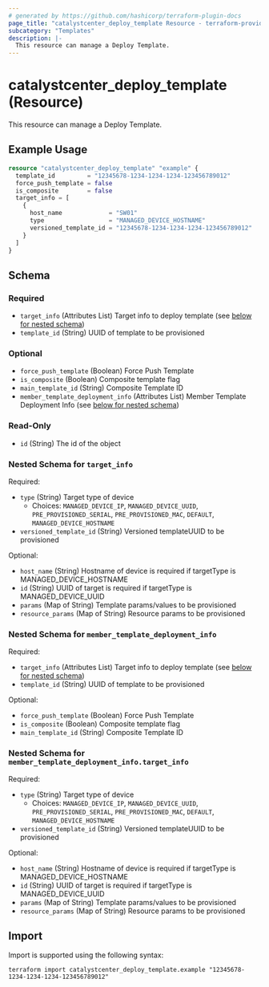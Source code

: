 ```yaml
---
# generated by https://github.com/hashicorp/terraform-plugin-docs
page_title: "catalystcenter_deploy_template Resource - terraform-provider-catalystcenter"
subcategory: "Templates"
description: |-
  This resource can manage a Deploy Template.
---
```


# catalystcenter_deploy_template (Resource)

This resource can manage a Deploy Template.

## Example Usage

```terraform
resource "catalystcenter_deploy_template" "example" {
  template_id         = "12345678-1234-1234-1234-123456789012"
  force_push_template = false
  is_composite        = false
  target_info = [
    {
      host_name             = "SW01"
      type                  = "MANAGED_DEVICE_HOSTNAME"
      versioned_template_id = "12345678-1234-1234-1234-123456789012"
    }
  ]
}
```

<!-- schema generated by tfplugindocs -->
## Schema

### Required

- `target_info` (Attributes List) Target info to deploy template (see [below for nested schema](#nestedatt--target_info))
- `template_id` (String) UUID of template to be provisioned

### Optional

- `force_push_template` (Boolean) Force Push Template
- `is_composite` (Boolean) Composite template flag
- `main_template_id` (String) Composite Template ID
- `member_template_deployment_info` (Attributes List) Member Template Deployment Info (see [below for nested schema](#nestedatt--member_template_deployment_info))

### Read-Only

- `id` (String) The id of the object

<a id="nestedatt--target_info"></a>
### Nested Schema for `target_info`

Required:

- `type` (String) Target type of device
  - Choices: `MANAGED_DEVICE_IP`, `MANAGED_DEVICE_UUID`, `PRE_PROVISIONED_SERIAL`, `PRE_PROVISIONED_MAC`, `DEFAULT`, `MANAGED_DEVICE_HOSTNAME`
- `versioned_template_id` (String) Versioned templateUUID to be provisioned

Optional:

- `host_name` (String) Hostname of device is required if targetType is MANAGED_DEVICE_HOSTNAME
- `id` (String) UUID of target is required if targetType is MANAGED_DEVICE_UUID
- `params` (Map of String) Template params/values to be provisioned
- `resource_params` (Map of String) Resource params to be provisioned


<a id="nestedatt--member_template_deployment_info"></a>
### Nested Schema for `member_template_deployment_info`

Required:

- `target_info` (Attributes List) Target info to deploy template (see [below for nested schema](#nestedatt--member_template_deployment_info--target_info))
- `template_id` (String) UUID of template to be provisioned

Optional:

- `force_push_template` (Boolean) Force Push Template
- `is_composite` (Boolean) Composite template flag
- `main_template_id` (String) Composite Template ID

<a id="nestedatt--member_template_deployment_info--target_info"></a>
### Nested Schema for `member_template_deployment_info.target_info`

Required:

- `type` (String) Target type of device
  - Choices: `MANAGED_DEVICE_IP`, `MANAGED_DEVICE_UUID`, `PRE_PROVISIONED_SERIAL`, `PRE_PROVISIONED_MAC`, `DEFAULT`, `MANAGED_DEVICE_HOSTNAME`
- `versioned_template_id` (String) Versioned templateUUID to be provisioned

Optional:

- `host_name` (String) Hostname of device is required if targetType is MANAGED_DEVICE_HOSTNAME
- `id` (String) UUID of target is required if targetType is MANAGED_DEVICE_UUID
- `params` (Map of String) Template params/values to be provisioned
- `resource_params` (Map of String) Resource params to be provisioned

## Import

Import is supported using the following syntax:

```shell
terraform import catalystcenter_deploy_template.example "12345678-1234-1234-1234-123456789012"
```
